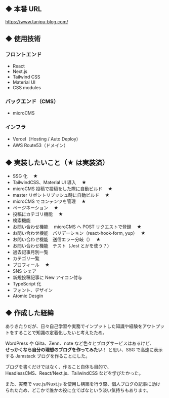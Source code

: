 ## ◆ 本番 URL

https://www.tanipu-blog.com/

## ◆ 使用技術

### フロントエンド

- React
- Next.js
- Tailwind CSS
- Material UI
- CSS modules

### バックエンド（CMS）

- microCMS

### インフラ

- Vercel（Hosting / Auto Deploy）
- AWS Route53（ドメイン）

## ◆ 実装したいこと（★ は実装済）

- SSG 化　 ★
- TailwindCSS、Material UI 導入　 ★
- microCMS 投稿で投稿をした際に自動ビルド　 ★
- master リポシトリプッシュ時に自動ビルド　 ★
- microCMS でコンテンツを管理　 ★
- ページネーション　 ★
- 投稿にカテゴリ機能　 ★
- 検索機能
- お問い合わせ機能　 microCMS へ POST リクエストで登録　 ★
- お問い合わせ機能　バリデーション（react-hook-form, yup）　 ★
- お問い合わせ機能　送信エラー分岐（）　 ★
- お問い合わせ機能　テスト（Jest とかを使う？）
- 過去記事月別一覧
- カテゴリ一覧
- プロフィール　 ★
- SNS シェア
- 新規投稿記事に New アイコン付与
- TypeScript 化
- フォント、デザイン
- Atomic Desgin

## ◆ 作成した経緯

ありきたりだが、日々自己学習や実務でインプットした知識や経験をアウトプットをすることで知識の定着化したいと考えたため。

WordPress や Qiita、Zenn、note など色々とブログサービスはあるけど、  
**せっかくなら自分の理想のブログを作ってみたい！** と思い、SSG で高速に表示する Jamstack ブログを作ることにした。

ブログを書くだけではなく、作ること自体も目的で、  
HeadlessCMS、React/Next.js、TailwindCSS などを学びたかった。

また、実務で vue.js/Nuxt.js を使用し構築を行う際、個人ブログの記事に助けられたため、どこかで誰かの役に立てばなという淡い気持ちもあります。
